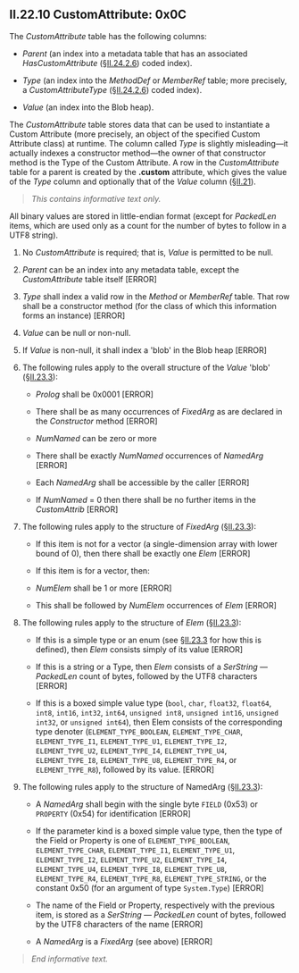 ## II.22.10 CustomAttribute: 0x0C

The _CustomAttribute_ table has the following columns:

 * _Parent_ (an index into a metadata table that has an associated _HasCustomAttribute_ (§[II.24.2.6](ii.24.2.6-metadata-stream.md)) coded index).

 * _Type_ (an index into the _MethodDef_ or _MemberRef_ table; more precisely, a _CustomAttributeType_ (§[II.24.2.6](ii.24.2.6-metadata-stream.md)) coded index).

 * _Value_ (an index into the Blob heap).

The _CustomAttribute_ table stores data that can be used to instantiate a Custom Attribute (more precisely, an object of the specified Custom Attribute class) at runtime. The column called _Type_ is slightly misleading&mdash;it actually indexes a constructor method&mdash;the owner of that constructor method is the Type of the Custom Attribute. 
A row in the _CustomAttribute_ table for a parent is created by the **.custom** attribute, which gives the value of the _Type_ column and optionally that of the _Value_ column (§[II.21](#todo-missing-hyperlink)). 

> _This contains informative text only._

All binary values are stored in little-endian format (except for _PackedLen_ items, which are used only as a count for the number of bytes to follow in a UTF8 string).

 1. No _CustomAttribute_ is required; that is, _Value_ is permitted to be null.

 2. _Parent_ can be an index into any metadata table, except the _CustomAttribute_ table itself \[ERROR\]

 3. _Type_ shall index a valid row in the _Method_ or _MemberRef_ table. That row shall be a constructor method (for the class of which this information forms an instance) \[ERROR\]

 4. _Value_ can be null or non-null.

 5. If _Value_ is non-null, it shall index a 'blob' in the Blob heap \[ERROR\]

 6. The following rules apply to the overall structure of the _Value_ 'blob' (§[II.23.3](#todo-missing-hyperlink)):

     * _Prolog_ shall be 0x0001 \[ERROR\]

     * There shall be as many occurrences of _FixedArg_ as are declared in the _Constructor_ method \[ERROR\]

    * _NumNamed_ can be zero or more

    * There shall be exactly _NumNamed_ occurrences of _NamedArg_ \[ERROR\]

    * Each _NamedArg_ shall be accessible by the caller \[ERROR\]

    * If _NumNamed_ = 0 then there shall be no further items in the _CustomAttrib_ \[ERROR\]

 7. The following rules apply to the structure of _FixedArg_ (§[II.23.3](#todo-missing-hyperlink)):

    * If this item is not for a vector (a single-dimension array with lower bound of 0), then there shall be exactly one _Elem_ \[ERROR\]

    * If this item is for a vector, then:

    * _NumElem_ shall be 1 or more \[ERROR\]

    * This shall be followed by _NumElem_ occurrences of _Elem_ \[ERROR\]

 8. The following rules apply to the structure of _Elem_ (§[II.23.3](#todo-missing-hyperlink)):

    * If this is a simple type or an enum (see §[II.23.3](#todo-missing-hyperlink) for how this is defined), then _Elem_ consists simply of its value \[ERROR\]

    * If this is a string or a Type, then _Elem_ consists of a _SerString_ &mdash; _PackedLen_ count of bytes, followed by the UTF8 characters \[ERROR\]

    * If this is a boxed simple value type (`bool`, `char`, `float32`, `float64`, `int8`, `int16`, `int32`, `int64`, `unsigned int8`, `unsigned int16`, `unsigned int32`, or `unsigned int64`), then Elem consists of the corresponding type denoter (`ELEMENT_TYPE_BOOLEAN`, `ELEMENT_TYPE_CHAR`, `ELEMENT_TYPE_I1`, `ELEMENT_TYPE_U1`, `ELEMENT_TYPE_I2`, `ELEMENT_TYPE_U2`, `ELEMENT_TYPE_I4`, `ELEMENT_TYPE_U4`, `ELEMENT_TYPE_I8`, `ELEMENT_TYPE_U8`, `ELEMENT_TYPE_R4`, or `ELEMENT_TYPE_R8`), followed by its value. \[ERROR\]

 9. The following rules apply to the structure of NamedArg (§[II.23.3](#todo-missing-hyperlink)):

    * A _NamedArg_ shall begin with the single byte `FIELD` (0x53) or `PROPERTY` (0x54) for identification \[ERROR\]

    * If the parameter kind is a boxed simple value type, then the type of the Field or Property is one of `ELEMENT_TYPE_BOOLEAN`, `ELEMENT_TYPE_CHAR`, `ELEMENT_TYPE_I1`, `ELEMENT_TYPE_U1`, `ELEMENT_TYPE_I2`, `ELEMENT_TYPE_U2`, `ELEMENT_TYPE_I4`, `ELEMENT_TYPE_U4`, `ELEMENT_TYPE_I8`, `ELEMENT_TYPE_U8`, `ELEMENT_TYPE_R4`, `ELEMENT_TYPE_R8`, `ELEMENT_TYPE_STRING`, or the constant 0x50 (for an argument of type `System.Type`) \[ERROR\]

    * The name of the Field or Property, respectively with the previous item, is stored as a _SerString_ &mdash; _PackedLen_ count of bytes, followed by the UTF8 characters of the name \[ERROR\]

    * A _NamedArg_ is a _FixedArg_ (see above) \[ERROR\]

> _End informative text._
